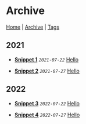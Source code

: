 # Archive

[Home](../README.md) | [Archive](./archive.md) | [Tags](./tags.md)

## 2021
- __[Snippet 1](../src/2021/7/22/s1/README.md)__
  _`2021-07-22`_
  [Hello](./tags.md#Hello)

- __[Snippet 2](../src/2021/7/27/s2/README.md)__
  _`2021-07-27`_
  [Hello](./tags.md#Hello)

## 2022
- __[Snippet 3](../src/2022/7/22/s3/README.md)__
  _`2022-07-22`_
  [Hello](./tags.md#Hello)

- __[Snippet 4](../src/2022/7/27/s4/README.md)__
  _`2022-07-27`_
  [Hello](./tags.md#Hello)
